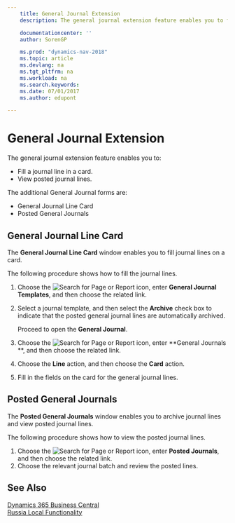 ```yaml
---
    title: General Journal Extension
    description: The general journal extension feature enables you to fill a journal line on a card and to view posted journal lines.

    documentationcenter: ''
    author: SorenGP

    ms.prod: "dynamics-nav-2018"
    ms.topic: article
    ms.devlang: na
    ms.tgt_pltfrm: na
    ms.workload: na
    ms.search.keywords:
    ms.date: 07/01/2017
    ms.author: edupont

---
```

# General Journal Extension
The general journal extension feature enables you to:  

- Fill a journal line in a card.  
- View posted journal lines.  

The additional General Journal forms are:  

- General Journal Line Card  
- Posted General Journals  

## General Journal Line Card  
The **General Journal Line Card** window enables you to fill journal lines on a card.  

The following procedure shows how to fill the journal lines.  

1.  Choose the ![Search for Page or Report](../../media/ui-search/search_small.png "Search for Page or Report icon") icon, enter **General Journal Templates**, and then choose the related link.  
2.  Select a journal template, and then select the **Archive** check box to indicate that the posted general journal lines are automatically archived.  

    Proceed to open the **General Journal**.  

3. Choose the ![Search for Page or Report](../../media/ui-search/search_small.png "Search for Page or Report icon") icon, enter **General Journals **, and then choose the related link.  
4.  Choose the **Line** action, and then choose the **Card** action.  
5.  Fill in the fields on the card for the general journal lines.  

## Posted General Journals  
The **Posted General Journals** window enables you to archive journal lines and view posted journal lines.  

The following procedure shows how to view the posted journal lines.  

1.  Choose the ![Search for Page or Report](../../media/ui-search/search_small.png "Search for Page or Report icon") icon, enter **Posted Journals**, and then choose the related link.  
2.  Choose the relevant journal batch and review the posted lines.

## See Also
[Dynamics 365 Business Central](/dynamics365/business-central/)  
[Russia Local Functionality](russia-local-functionality.md)
